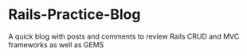 # Rails-Practice-Blog

A quick blog with posts and comments to review Rails CRUD and MVC frameworks as well as GEMS 
